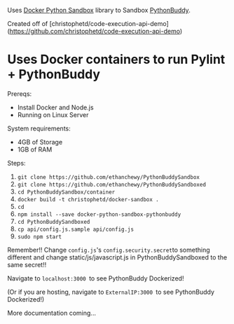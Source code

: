 Uses [Docker Python Sandbox](https://github.com/christophetd/docker-python-sandbox) library to Sandbox [PythonBuddy](https://github.com/ethanchewy/PythonBuddy).

Created off of [christophetd/code-execution-api-demo] (https://github.com/christophetd/code-execution-api-demo)

# Uses Docker containers to run Pylint + PythonBuddy

Prereqs:
* Install Docker and Node.js
* Running on Linux Server

System requirements:
* 4GB of Storage
* 1GB of RAM

Steps:
1. `git clone https://github.com/ethanchewy/PythonBuddySandbox`
2. `git clone https://github.com/ethanchewy/PythonBuddySandboxed`
3. `cd PythonBuddySandbox/container`
4. `docker build -t christophetd/docker-sandbox .`
5. `cd`
6. `npm install --save docker-python-sandbox-pythonbuddy`
7. `cd PythonBuddySandboxed`
8. `cp api/config.js.sample api/config.js`
9. `sudo npm start`

Remember!!
Change `config.js`'s `config.security.secret`to something different and change static/js/javascript.js in PythonBuddySandboxed to the same secret!!

Navigate to `localhost:3000 `to see PythonBuddy Dockerized!

(Or if you are hosting, navigate to `ExternalIP:3000 `to see PythonBuddy Dockerized!)


More documentation coming...
